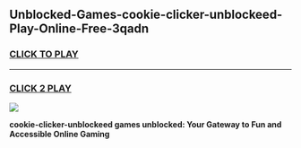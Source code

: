 
## Unblocked-Games-cookie-clicker-unblockeed-Play-Online-Free-3qadn
<h3>
<a href="https://premium76.site?title=cookie-clicker-unblockeed&ref=26A">CLICK TO PLAY</a></h3>
<hr>

<h3>
<a href="https://premium76.site?title=cookie-clicker-unblockeed&ref=26A">CLICK 2 PLAY</a>
  
</h3>

<a href="https://premium76.site?title=cookie-clicker-unblockeed&ref=26A"><img src="https://clearcache.store/games.png"></a>


**cookie-clicker-unblockeed games unblocked: Your Gateway to Fun and Accessible Online Gaming**
